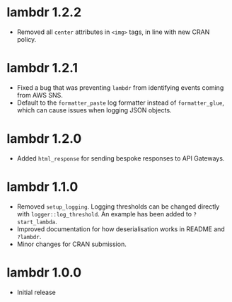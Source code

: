 # lambdr 1.2.2

* Removed all `center` attributes in `<img>` tags, in line with new CRAN policy.

# lambdr 1.2.1

* Fixed a bug that was preventing `lambdr` from identifying events coming from
  AWS SNS.
* Default to the `formatter_paste` log formatter instead of `formatter_glue`, 
  which can cause issues when logging JSON objects.

# lambdr 1.2.0

* Added `html_response` for sending bespoke responses to API Gateways.

# lambdr 1.1.0

* Removed `setup_logging`. Logging thresholds can be changed directly with
  `logger::log_threshold`. An example has been added to `?start_lambda`.
* Improved documentation for how deserialisation works in README and `?lambdr`.
* Minor changes for CRAN submission.

# lambdr 1.0.0

* Initial release
